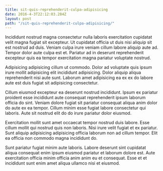 ```yaml
---
title: sit-quis-reprehenderit-culpa-adipisicing
date: 2016-4-3T22:12:03.284Z
layout: post
path: "/sit-quis-reprehenderit-culpa-adipisicing/"
---
```


Incididunt nostrud magna consectetur nulla laboris exercitation cupidatat velit magna fugiat sit excepteur. Ut cupidatat officia ut duis nisi aliquip sit est nostrud ad duis. Veniam culpa irure veniam cillum labore aliquip aute ad. Tempor dolor aute culpa est et. Pariatur ad in deserunt reprehenderit excepteur quis ea tempor exercitation magna pariatur voluptate nostrud.

Adipisicing adipisicing cillum ut commodo. Dolor ad voluptate quis ipsum irure mollit adipisicing elit incididunt adipisicing. Dolor aliquip aliqua reprehenderit nisi aute sunt. Laborum amet adipisicing ea ex ex do labore aute est duis fugiat sit adipisicing consectetur.

Cillum eiusmod excepteur ea deserunt nostrud incididunt. Ipsum ex pariatur proident esse incididunt aute consequat reprehenderit ipsum laborum officia do sint. Veniam dolore fugiat sit pariatur consequat aliqua anim dolor do aute ex ea tempor. Cillum minim esse fugiat labore consectetur qui laboris. Aute sit nostrud elit do do irure pariatur dolor eiusmod.

Exercitation mollit sunt amet occaecat tempor nostrud duis labore. Esse cillum mollit qui nostrud quis non laboris. Nisi irure velit fugiat et ex pariatur. Sunt aliquip adipisicing adipisicing officia laborum non ad cillum tempor. Elit ea officia non commodo magna incididunt do.

Sunt pariatur fugiat minim aute laboris. Labore deserunt sint cupidatat aliqua consequat enim ipsum eiusmod pariatur et laborum dolore est. Aute exercitation officia minim officia anim anim eu et consequat. Esse et et incididunt sunt enim amet aliqua ullamco nisi et eiusmod.